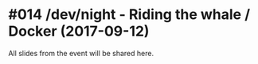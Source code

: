# #014 /dev/night - Riding the whale / Docker (2017-09-12)

All slides from the event will be shared here.

